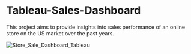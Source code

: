 # Tableau-Sales-Dashboard
This project aims to provide insights into sales performance of an online store on the US market over the past years.

![Store_Sale_Dashboard_Tableau](https://github.com/bospink/Tableau-Sales-Dashboard/assets/126882792/332b6a1d-83e3-431d-81ea-9e50d195234b)
